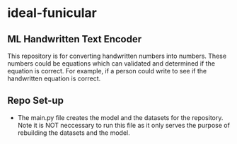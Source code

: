 # ideal-funicular

## ML Handwritten Text Encoder
This repository is for converting handwritten numbers into numbers. These numbers could be equations which can validated and determined if the equation is correct. For example, if a person could write to see if the handwritten equation is correct.


## Repo Set-up
- The main.py file creates the model and the datasets for the repository. Note it is NOT neccessary to run this file as it only serves the purpose of rebuilding the datasets and the model.
